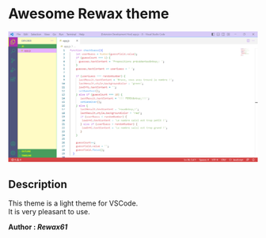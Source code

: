 # Awesome Rewax theme

![Awesome Rewax theme](image-theme.png "Awesome theme for vscode")

## Description

This theme is a light theme for VSCode.  
It is very pleasant to use.

**Author : *Rewax61***
